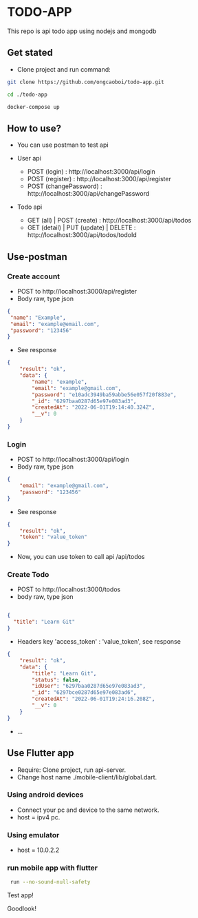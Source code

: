 # TODO-APP

This repo is api todo app using nodejs and mongodb

## Get stated

- Clone project and run command:

```sh
git clone https://github.com/ongcaoboi/todo-app.git

cd ./todo-app

docker-compose up

```

## How to use?

- You can use postman to test api
- User api

  - POST (login) : http://localhost:3000/api/login
  - POST (register) : http://localhost:3000/api/register
  - POST (changePassword) : http://localhost:3000/api/changePassword

- Todo api

  - GET (all) | POST (create) : http://localhost:3000/api/todos
  - GET (detail) | PUT (update) | DELETE : http://localhost:3000/api/todos/todoId

## Use-postman

### Create account
  
- POST to http://localhost:3000/api/register
- Body raw, type json
   
 ``` json
{
  "name": "Example",
  "email": "example@email.com",
  "password": "123456"
}
 ```
- See response

``` json
{
    "result": "ok",
    "data": {
        "name": "example",
        "email": "example@gmail.com",
        "password": "e10adc3949ba59abbe56e057f20f883e",
        "_id": "6297baa0287d65e97e083ad3",
        "createdAt": "2022-06-01T19:14:40.324Z",
        "__v": 0
    }
}
```

### Login

- POST to http://localhost:3000/api/login 
- Body raw, type json

``` json
{
    "email": "example@gmail.com",
    "password": "123456"
}
```
- See response

``` json
{
    "result": "ok",
    "token": "value_token"
}
```

- Now, you can use token to call api /api/todos

### Create Todo

- POST to http://localhost:3000/todos
- body raw, type json

```json

{
  "title": "Learn Git"
}

```
- Headers key 'access_token' : 'value_token', see response
```json
{
    "result": "ok",
    "data": {
        "title": "Learn Git",
        "status": false,
        "idUser": "6297baa0287d65e97e083ad3",
        "_id": "6297bce0287d65e97e083ad6",
        "createdAt": "2022-06-01T19:24:16.208Z",
        "__v": 0
    }
}
```
- ...

## Use Flutter app 

- Require: Clone project, run api-server.
- Change host name ./mobile-client/lib/global.dart.
  
### Using android devices 

- Connect your pc and device to the same network.
- host = ipv4 pc.

### Using emulator 

- host = 10.0.2.2

### run mobile app with flutter

```sh
 run --no-sound-null-safety
```

Test app!

Goodlook!
